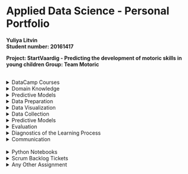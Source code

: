 # Applied Data Science - Personal Portfolio
<b>Yuliya Litvin 
<br>Student number: 20161417
<br>
<p>Project: StartVaardig - Predicting the development of motoric skills in young children
Group: Team Motoric</b></p>
<br>
<details>
  <summary>DataCamp Courses</summary> <!-- figure out how to make the font-size bigger -->
    <p>In the following, screenshots of all required DataCamp courses that were successfully completed are displayed:
    <br>(All these screenshots can also be found in the folder <i>DataCamp_ScreenshotsOfCompletedCourses</i>)</p>
    <img src="/DataCamp_ScreenshotsOfCompletedCourses/1_DataCamp_IntroductionTo Python.png">
    <img src="/DataCamp_ScreenshotsOfCompletedCourses/2_DataCamp_IntermediatePython.png">
    <img src="/DataCamp_ScreenshotsOfCompletedCourses/3_DataCamp_PythonDataScienceToolbox(Part1).png">
    <img src="/DataCamp_ScreenshotsOfCompletedCourses/4_DataCamp_PythonDataScienceToolbox(Part2).png">
    <img src="/DataCamp_ScreenshotsOfCompletedCourses/5_DataCamp_StatisticalThinkingInPython(Part1).png">
    <img src="/DataCamp_ScreenshotsOfCompletedCourses/6_DataCamp_SupervisedLearningWithScikit-learn.png">
    <img src="/DataCamp_ScreenshotsOfCompletedCourses/7_DataCamp_IntroductionToDataVisualizationWithMatplotlib.png">
    <img src="/DataCamp_ScreenshotsOfCompletedCourses/8_DataCamp_LinearClassifiersinPython.png">
    <img src="/DataCamp_ScreenshotsOfCompletedCourses/9_DataCamp_ModelValidationInPython.png">
    <img src="/DataCamp_ScreenshotsOfCompletedCourses/10_DataCamp_DataManipulationWithPandas.png">
    <img src="/DataCamp_ScreenshotsOfCompletedCourses/11_DataCamp_CleaningDataInPython.png">
    <img src="/DataCamp_ScreenshotsOfCompletedCourses/12_DataCamp_ExploratoryDataAnalysisInPython.png">
    <img src="/DataCamp_ScreenshotsOfCompletedCourses/13_DataCamp_ManipulatingTimeSeriesDataInPython.png">
    <img src="/DataCamp_ScreenshotsOfCompletedCourses/14_MachineLearningForTimeSeriesDataInPython.png">
    <img src="/DataCamp_ScreenshotsOfCompletedCourses/15_TimeSeriesAnalysisInPython.png">
    <img src="/DataCamp_ScreenshotsOfCompletedCourses/16_JoiningDataWithPandas.png">
</details> 
<details>
  <summary>Domain Knowledge</summary>
    <p>Hier ist die Info</p>
</details> 
<details>
  <summary>Predictive Models</summary>
    <p>Hier ist die Info</p>
</details> 
<details>
  <summary>Data Preparation</summary>
    <p>Hier ist die Info</p>
</details> 
<details>
  <summary>Data Visualization</summary>
    <p>Hier ist die Info</p>
</details> 
<details>
  <summary>Data Collection</summary>
    <p>Hier ist die Info</p>
</details> 
<details>
  <summary>Predictive Models</summary>
    <p>Hier ist die Info</p>
</details> 
<details>
  <summary>Evaluation</summary>
    <p>Hier ist die Info</p>
</details> 
<details>
  <summary>Diagnostics of the Learning Process</summary>
    <p>Hier ist die Info</p>
</details> 
<details>
  <summary>Communication</summary>
    <p>Hier ist die Info</p>
</details> 
<br>
<details>
  <summary>Python Notebooks</summary>
    <p>Hier ist die Info</p>
</details> 
<details>
  <summary>Scrum Backlog Tickets</summary>
    <p>Hier ist die Info</p>
</details> 
<details>
  <summary>Any Other Assignment</summary>
    <p>Hier ist die Info</p>
</details> 
